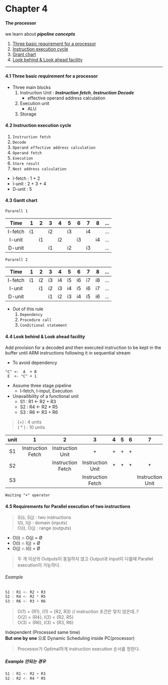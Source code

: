 # Chapter 4
#### The processor
we learn about ***pipeline concepts***

1. [Three basic requirement for a processor](#Chapter1)
2. [Instruction execution cycle](#Chapter2)
3. [Grant chart](#Chapter3)
4. [Look behind & Look ahead facility](#Chapter4)

---
<a id = "Chapter1"></a>  
#### 4.1 Three basic requirement for a processor
* Three main blocks
  1. Instruction Unit : ***Instruction fetch***, ***Instruction Decode***
      * effective operand address calculation
  2. Execution unit
      * ALU
  3. Storage



<a id = "Chapter2"></a>  
#### 4.2 Instruction execution cycle
1. `Instruction fetch`
2. `Decode`
3. `Operand effective address calculation`
4. `Operand fetch`
5. `Execution`
6. `Store result`
7. `Next address calculation`

* I-fetch : 1 + 2
* I-unit : 2 + 3 + 4
* D-unit : 5


<a id = "Chapter3"></a>  
#### 4.3 Gantt chart

`Pararell 1`

|   Time  |  1 | 2  | 3  | 4  | 5  | 6  | 7  | 8  | ... |
|:-------:|:--:|----|----|----|----|----|----|----|-----|
| I-fetch | i1 |    | i2 |    | i3 |    | i4 |    | ... |
| I-unit  |    | i1 |    | i2 |    | i3 |    | i4 | ... |
| D-unit  |    |    | i1 |    | i2 |    | i3 |    | ... |

`Pararell 2`

|   Time  |  1 | 2  | 3  | 4  | 5  | 6  | 7  | 8  | ... |
|:-------:|:--:|----|----|----|----|----|----|----|-----|
| I-fetch | i1 | i2 | i3 | i4 | i5 | i6 | i7 | i8 | ... |
| I-unit  |    | i1 | i2 | i3 | i4 | i5 | i6 | i7 | ... |
| D-unit  |    |    | i1 | i2 | i3 | i4 | i5 | i6 | ... |

* Out of this rule
  1. `Dependency`
  2. `Procedure call`
  3. `Conditional statement`

<a id = "Chapter4"></a>  
#### 4.4 Look behind & Look ahead facility

Add provision for a decoded and then executed instruction to be kept in the buffer until ARM instructions following it in sequential stream
* To avoid dependency
```
"C" <-  A  + B
 E  <- "C" + 1
```

* Assume three stage pipeline
  * I-fetch, I-input, Execution
* Unavailibility of a functional unit
  * S1 : R1 <- R2 + R3     
  * S2 : R4 <- R2  *  R5    
  * S3 : R6 <- R3 + R6
>(+) : 4 units  
> ( \* ) : 10 units

  | unit |         1         |         2         |         3         | 4 | 5 | 6 |         7        | 8 |   |   |   |   |   | ... |
  |:----:|:-----------------:|:-----------------:|:-----------------:|:-:|:-:|:-:|:----------------:|:-:|:-:|:-:|:-:|:-:|:-:|:---:|
  |  S1  | Instruction Fetch |  Instruction Unit |         +         | + | + | + |                  |   |   |   |   |   |   | ... |
  |  S2  |                   | Instruction Fetch |  Instruction Unit | * | * | * |         *        | * | * | * | * | * | * | ... |
  |  S3  |                   |                   | Instruction Fetch |   |   |   | Instruction Unit | + | + | + | + |   |   | ... |

  `Waiting "+" operator`


#### 4.5 Requirements for Parallel execution of two instructions  
> S(i), S(j) : two instructions  
> I(i), I(j) : domain (inputs)  
> O(i), O(j) : range (outputs)  

* O(i) ∩ O(j) = Ø  
* O(i) ∩ I(j) = Ø  
* O(j) ∩ I(i) = Ø  
>두 개 이상의 Outputs이 동일하지 않고 Output과 Input이 다를때 Parallel execution이 가능하다.  

###### Example
```javascript
S1 : R1 <- R2 + R3
S2 : R4 <- R2 * R5
S3 : R6 <- R3 + R6
```
> O(1) = {R1}, I(1) = {R2, R3}  // instruction 조건은 맞지 않은데..?  
> O(2) = {R4}, I(2) = {R2, R5}  
> O(3) = {R6}, I(3) = {R3, R6}  

Independent (Processed same time)  
**But one by one** 으로 Dynamic Scheduling inside PC(processor)
> Processor가 Optimal하게 instruction execution 순서를 정한다.  

##### Example 안되는 경우
```javascript
S1 : R1 <- R2 + R3
S2 : R2 <- R4 * R5
```
